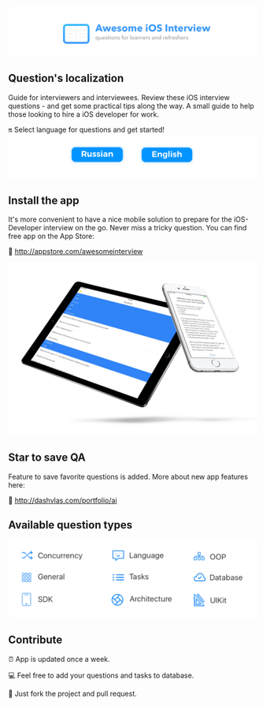 
<img src="Resources/Main.png">

## Question's localization
Guide for interviewers and interviewees. Review these iOS interview questions - and get some practical tips along the way.
A small guide to help those looking to hire a iOS developer for work.

🔛 Select language for questions and get started!  
<a href="Resources/Russian.md"><img src="Resources/Artboard-filled-left.png" width=50%></a><a href="Resources/English.md"><img src="Resources/Artboard-filled-right.png" width=50%></a>

## Install the app  
It's more convenient to have a nice mobile solution to prepare for the iOS-Developer interview on the go. Never miss a tricky question. You can find free app on the App Store: 

📲 http://appstore.com/awesomeinterview  
<p align="center"><img src="Resources/Devices.jpg"></p>

## Star to save QA
Feature to save favorite questions is added. More about new app features here:  

🌟 http://dashvlas.com/portfolio/ai

## Available question types
<p align="center"><img src="Resources/Available QA types.png"></p>

## Contribute
⏰ App is updated once a week.

💻 Feel free to add your questions and tasks to database.

🚀 Just fork the project and pull request.
